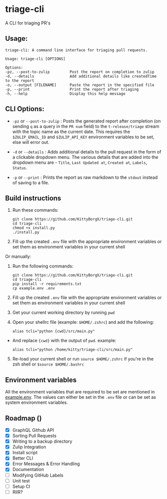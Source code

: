 # triage-cli

A CLI for triaging PR's

## Usage:

```
triage-cli: A command line interface for triaging pull requests.

Usage: triage-cli [OPTIONS]

Options:
-pz, --post-to-zulip         Post the report on completion to zulip
-d, --details                Add additional details like createdTime to the report
-o, --output [FILENAME]      Paste the report in the specified file
-p, --print                  Print the report after triaging
-h, --help                   Display this help message
```

## CLI Options:

- `-pz` or `--post-to-zulip` : Posts the generated report after completion (on sending `q` as a query in the `PR num` field) to the `t-release/triage` stream with the topic name as the current date. This requires the `$ZULIP_EMAIL_ID` and `$ZULIP_API_KEY` environment variables to be set, else will error out.

- `-d` or `--details` : Adds additional details to the pull request in the form of a clickable dropdown menu. The various details that are added into the dropdown menu are - `Title`, `Last Updated at`, `Created at`, `Labels`, `Status`.

- `-p` or `--print` : Prints the report as raw markdown to the `stdout` instead of saving to a file.

## Build instructions

1. Run these commands:

   ```
   git clone https://github.com/KittyBorgX/triage-cli.git
   cd triage-cli
   chmod +x install.py
   ./install.py
   ```

2. Fill up the created `.env` file with the appropriate environment variables or set them as environment variables in your current shell

Or manually:

1. Run the following commands:

   ```
   git clone https://github.com/KittyBorgX/triage-cli.git
   cd triage-cli
   pip install -r requirements.txt
   cp example.env .env
   ```

2. Fill up the created `.env` file with the appropriate environment variables or set them as environment variables in your current shell

3. Get your current working directory by running `pwd`

4. Open your shellrc file (example: `$HOME/.zshrc`) and add the following:

   ```
   alias tcli="python {cwd}/src/main.py"
   ```

- And replace `{cwd}` with the output of `pwd`. example:

  ```
  alias tcli="python /home/kitty/triage-cli/src/main.py"
  ```

5. Re-load your current shell or run `source $HOME/.zshrc` if you're in the zsh shell or `$source $HOME/.bashrc`

## Environment variables

All the environment variables that are required to be set are mentioned in [example.env](./example.env).
The values can either be set in the `.env` file or can be set as system environment variables.

## Roadmap ()

- [x] GraphQL Github API
- [x] Sorting Pull Requests
- [x] Writing to a backup directory
- [x] Zulip Integration
- [x] Install script
- [x] Better CLI
- [x] Error Messages & Error Handling
- [x] Documentation
- [ ] Modifying GitHub Labels
- [ ] Unit test
- [ ] Setup CI
- [ ] RIIR?
